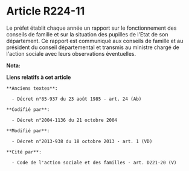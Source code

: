 # Article R224-11

Le préfet établit chaque année un rapport sur le fonctionnement des conseils de famille et sur la situation des pupilles de
l'Etat de son département. Ce rapport est communiqué aux conseils de famille et au président du conseil départemental et
transmis au ministre chargé de l'action sociale avec leurs observations éventuelles.

**Nota:**



**Liens relatifs à cet article**

	**Anciens textes**:

	  - Décret n°85-937 du 23 août 1985 - art. 24 (Ab)

	**Codifié par**:

	  - Décret n°2004-1136 du 21 octobre 2004

	**Modifié par**:

	  - Décret n°2013-938 du 18 octobre 2013 - art. 1 (VD)

	**Cité par**:

	  - Code de l'action sociale et des familles - art. D221-20 (V)
